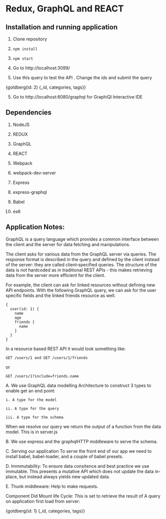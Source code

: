 # Redux, GraphQL and REACT

## Installation and running application
1. Clone repository

2. ```npm install```

3. ```npm start```

4. Go to http://localhost:3099/

5. Use this query to test the API . Change the ids and submit the query

{goldberg(id: 2) {_id, categories, tags}}

5. Go to http://localhost:8080/graphql for GraphiQl Interactive IDE


## Dependencies

1. NodeJS

2. REDUX

3. GraphQL

4. REACT

5. Webpack

6. webpack-dev-server

7. Express

8. express-graphql

9. Babel

10. es6


## Application Notes:

GraphQL is a query language which provides a common interface between the client and the server for data fetching and manipulations.

The client asks for various data from the GraphQL server via queries. The response format is described in the query and defined by the client instead of the server: they are called client‐specified queries. 
The structure of the data is not hardcoded as in traditional REST APIs - this makes retrieving data from the server more efficient for the client.


For example, the client can ask for linked resources without defining new API endpoints. With the following GraphQL query, we can ask for the user specific fields and the linked friends resource as well.

```
{
  user(id: 1) {
    name
    age
    friends {
      name
    }
  }
}

```


In a resource based REST API it would look something like:

```
GET /users/1 and GET /users/1/friends  

```

or

```
GET /users/1?include=friends.name 

``` 

A. We use GraphQL data modelling Architecture to construct 3 types to enable get an end point:

```
i. A type for the model

ii. A type for the query

iii. A type for the schema

```

When we resolve our query we return the output of a function from the data model. This is in server.js


B. We use express and the graphqlHTTP middleware to serve the schema.

C. Serving our application
To serve the front end of our app we need to install babel, babel-loader, and a couple of babel presets.

D. Immmutability: 
To ensure data consitence and best practice we use immutable.  This presents a mutative API which does not update the data in-place, but instead always yields new updated data.

E. Thunk middleware:
Help  to make  requests.

Component Did Mount life Cycle: 
This is set to retrieve the result of A query on application first load from server: 

{goldberg(id: 1) {_id, categories, tags}}
